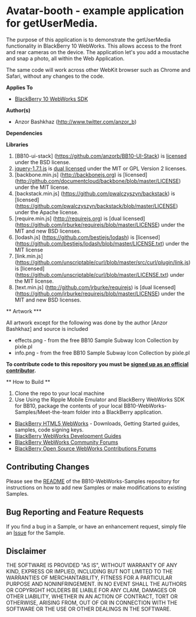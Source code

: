 # Avatar-booth - example application for getUserMedia.

The purpose of this application is to demonstrate the getUserMedia functionality in BlackBerry 10 WebWorks. This allows access to the front and rear cameras on the device. The application let's you add a moustache and snap a photo, all within the Web Application.

The same code will work across other WebKit browser such as Chrome and Safari, without any changes to the code.

**Applies To**

* [BlackBerry 10 WebWorks SDK](https://developer.blackberry.com/html5/download/sdk) 

**Author(s)** 

* Anzor Bashkhaz (http://www.twitter.com/anzor_b)
	
**Dependencies**



**Libraries**

1. [BB10-ui-stack] (https://github.com/anzorb/BB10-UI-Stack) is [licensed](https://github.com/anzorb/BB10-UI-Stack/blob/master/LICENSE.txt) under the BSD license.
2. [jquery-1.7.1.js](http://code.jquery.com/jquery-1.7.1.js) is [dual licensed](http://jquery.org/license/) under the MIT or GPL Version 2 licenses.
3. [backbone.min.js] (http://backbonejs.org) is [licensed] (http://github.com/documentcloud/backbone/blob/master/LICENSE) under the MIT license.
4. [backstack.min.js] (https://github.com/pwalczyszyn/backstack) is [licensed] (https://github.com/pwalczyszyn/backstack/blob/master/LICENSE) under the Apache license.
5. [require.min.js] (http://requirejs.org) is [dual licensed] (https://github.com/jrburke/requirejs/blob/master/LICENSE) under the MIT and new BSD licenses.
6. [lodash.js] (https://github.com/bestiejs/lodash) is [licensed] (https://github.com/bestiejs/lodash/blob/master/LICENSE.txt) under the MIT license
7. [link.min.js] (https://github.com/unscriptable/curl/blob/master/src/curl/plugin/link.js) is [licensed] (https://github.com/unscriptable/curl/blob/master/LICENSE.txt) under the MIT license.
8. [text.min.js] (http://github.com/jrburke/requirejs) is [dual licensed] (https://github.com/jrburke/requirejs/blob/master/LICENSE) under the MIT and new BSD licenses.

** Artwork ***

All artwork except for the following was done by the author [Anzor Bashkhaz] and source is included
* effects.png - from the free BB10 Sample Subway Icon Collection by pixle.pl
* info.png - from the free BB10 Sample Subway Icon Collection by pixle.pl

**To contribute code to this repository you must be [signed up as an official contributor](http://blackberry.github.com/howToContribute.html).**

** How to Build **

1. Clone the repo to your local machine
2. Use Using the Ripple Mobile Emulator and BlackBerry WebWorks SDK for BB10, package the contents of your local BB10-WebWorks-Samples/Meet-the-team folder into a BlackBerry application.

* [BlackBerry HTML5 WebWorks](https://bdsc.webapps.blackberry.com/html5/) - Downloads, Getting Started guides, samples, code signing keys.
* [BlackBerry WebWorks Development Guides](https://bdsc.webapps.blackberry.com/html5/documentation)
* [BlackBerry WebWorks Community Forums](http://supportforums.blackberry.com/t5/Web-and-WebWorks-Development/bd-p/browser_dev)
* [BlackBerry Open Source WebWorks Contributions Forums](http://supportforums.blackberry.com/t5/BlackBerry-WebWorks/bd-p/ww_con)


## Contributing Changes

Please see the [README](https://github.com/blackberry/BB10-WebWorks-Samples) of the BB10-WebWorks-Samples repository for instructions on how to add new Samples or make modifications to existing Samples.


## Bug Reporting and Feature Requests

If you find a bug in a Sample, or have an enhancement request, simply file an [Issue](https://github.com/blackberry/BB10-WebWorks-Samples/issues) for the Sample.

## Disclaimer

THE SOFTWARE IS PROVIDED "AS IS", WITHOUT WARRANTY OF ANY KIND, EXPRESS OR IMPLIED, INCLUDING BUT NOT LIMITED TO THE WARRANTIES OF MERCHANTABILITY, FITNESS FOR A PARTICULAR PURPOSE AND NONINFRINGEMENT. IN NO EVENT SHALL THE AUTHORS OR COPYRIGHT HOLDERS BE LIABLE FOR ANY CLAIM, DAMAGES OR OTHER LIABILITY, WHETHER IN AN ACTION OF CONTRACT, TORT OR OTHERWISE, ARISING FROM, OUT OF OR IN CONNECTION WITH THE SOFTWARE OR THE USE OR OTHER DEALINGS IN THE SOFTWARE.

